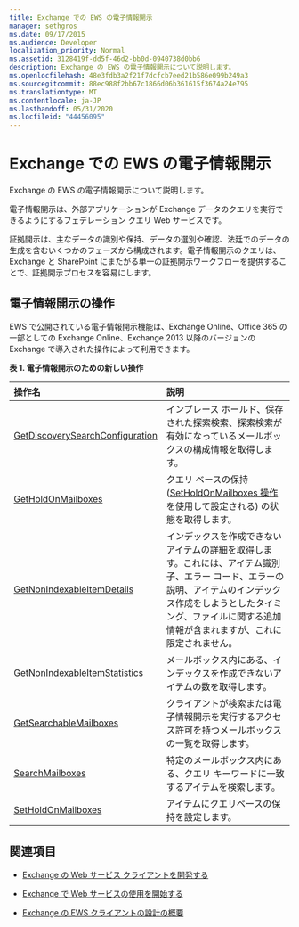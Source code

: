 ```yaml
---
title: Exchange での EWS の電子情報開示
manager: sethgros
ms.date: 09/17/2015
ms.audience: Developer
localization_priority: Normal
ms.assetid: 3128419f-dd5f-46d2-bb0d-0940738d0bb6
description: Exchange の EWS の電子情報開示について説明します。
ms.openlocfilehash: 48e3fdb3a2f21f7dcfcb7eed21b586e099b249a3
ms.sourcegitcommit: 88ec988f2bb67c1866d06b361615f3674a24e795
ms.translationtype: MT
ms.contentlocale: ja-JP
ms.lasthandoff: 05/31/2020
ms.locfileid: "44456095"
---
```

# <a name="ediscovery-in-ews-in-exchange"></a>Exchange での EWS の電子情報開示

Exchange の EWS の電子情報開示について説明します。
  
電子情報開示は、外部アプリケーションが Exchange データのクエリを実行できるようにするフェデレーション クエリ Web サービスです。
  
証拠開示は、主なデータの識別や保持、データの選別や確認、法廷でのデータの生成を含むいくつかのフェーズから構成されます。電子情報開示のクエリは、Exchange と SharePoint にまたがる単一の証拠開示ワークフローを提供することで、証拠開示プロセスを容易にします。
  
## <a name="ediscovery-operations"></a>電子情報開示の操作

EWS で公開されている電子情報開示機能は、Exchange Online、Office 365 の一部としての Exchange Online、Exchange 2013 以降のバージョンの Exchange で導入された操作によって利用できます。 
  
**表 1. 電子情報開示のための新しい操作**

|**操作名**|**説明**|
|:-----|:-----|
|[GetDiscoverySearchConfiguration](https://msdn.microsoft.com/library/8a54a6dc-110c-4972-a8bc-5ddb43c4b857%28Office.15%29.aspx) <br/> |インプレース ホールド、保存された探索検索、探索検索が有効になっているメールボックスの構成情報を取得します。  <br/> |
|[GetHoldOnMailboxes](https://msdn.microsoft.com/library/9157f329-80b4-4cd0-a158-378064966ae6%28Office.15%29.aspx) <br/> |クエリ ベースの保持 ([SetHoldOnMailboxes 操作](https://msdn.microsoft.com/library/9015a0d8-3495-461b-aa79-797d23169585%28Office.15%29.aspx)を使用して設定される) の状態を取得します。  <br/> |
|[GetNonIndexableItemDetails](https://msdn.microsoft.com/library/9279c3ad-f7c8-4bbc-b0a7-2c78416cb39a%28Office.15%29.aspx) <br/> |インデックスを作成できないアイテムの詳細を取得します。これには、アイテム識別子、エラー コード、エラーの説明、アイテムのインデックス作成をしようとしたタイミング、ファイルに関する追加情報が含まれますが、これに限定されません。  <br/> |
|[GetNonIndexableItemStatistics](https://msdn.microsoft.com/library/ed077877-9d98-4434-b8b6-a4a905e7f7a6%28Office.15%29.aspx) <br/> |メールボックス内にある、インデックスを作成できないアイテムの数を取得します。  <br/> |
|[GetSearchableMailboxes](https://msdn.microsoft.com/library/47f8ff57-4835-4d2d-9136-44afb31a4cbe%28Office.15%29.aspx) <br/> |クライアントが検索または電子情報開示を実行するアクセス許可を持つメールボックスの一覧を取得します。  <br/> |
|[SearchMailboxes](https://msdn.microsoft.com/library/8a67c1d8-d021-4e68-aa62-35f7d9c2edc7%28Office.15%29.aspx) <br/> |特定のメールボックス内にある、クエリ キーワードに一致するアイテムを検索します。  <br/> |
|[SetHoldOnMailboxes](https://msdn.microsoft.com/library/9015a0d8-3495-461b-aa79-797d23169585%28Office.15%29.aspx) <br/> |アイテムにクエリベースの保持を設定します。  <br/> |
   
## <a name="see-also"></a>関連項目

- [Exchange の Web サービス クライアントを開発する](develop-web-service-clients-for-exchange.md)
    
- [Exchange で Web サービスの使用を開始する](start-using-web-services-in-exchange.md)
    
- [Exchange の EWS クライアントの設計の概要](ews-client-design-overview-for-exchange.md)
    

